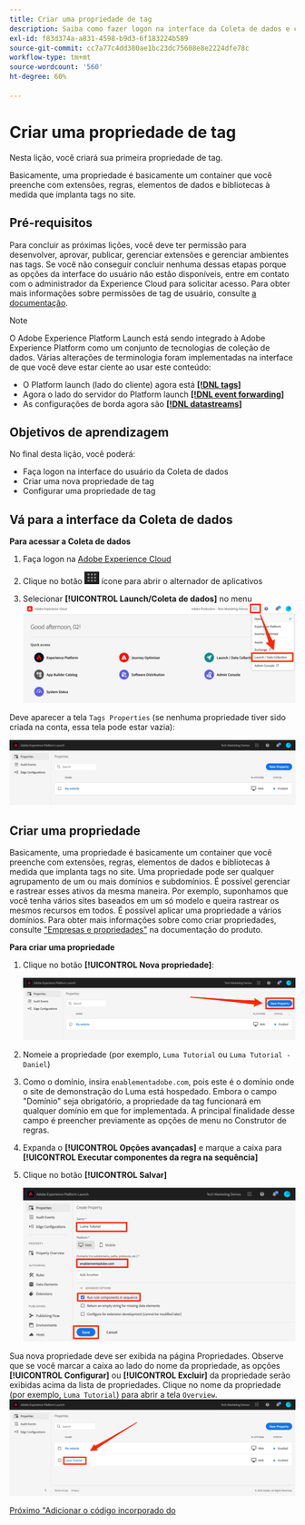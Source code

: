 ```yaml
---
title: Criar uma propriedade de tag
description: Saiba como fazer logon na interface da Coleta de dados e criar uma propriedade de tag. Esta lição é parte do tutorial Implementar o Experience Cloud em sites da Web.
exl-id: f83d374a-a831-4598-b9d3-6f183224b589
source-git-commit: cc7a77c4dd380ae1bc23dc75608e8e2224dfe78c
workflow-type: tm+mt
source-wordcount: '560'
ht-degree: 60%

---
```


# Criar uma propriedade de tag

Nesta lição, você criará sua primeira propriedade de tag.

Basicamente, uma propriedade é basicamente um container que você preenche com extensões, regras, elementos de dados e bibliotecas à medida que implanta tags no site.

## Pré-requisitos

Para concluir as próximas lições, você deve ter permissão para desenvolver, aprovar, publicar, gerenciar extensões e gerenciar ambientes nas tags. Se você não conseguir concluir nenhuma dessas etapas porque as opções da interface do usuário não estão disponíveis, entre em contato com o administrador da Experience Cloud para solicitar acesso. Para obter mais informações sobre permissões de tag de usuário, consulte [a documentação](https://experienceleague.adobe.com/docs/experience-platform/tags/admin/user-permissions.html).

>[!NOTE]
>
>O Adobe Experience Platform Launch está sendo integrado à Adobe Experience Platform como um conjunto de tecnologias de coleção de dados. Várias alterações de terminologia foram implementadas na interface de que você deve estar ciente ao usar este conteúdo:
>
> * O Platform launch (lado do cliente) agora está **[[!DNL tags]](https://experienceleague.adobe.com/docs/experience-platform/tags/home.html?lang=pt-BR)**
> * Agora o lado do servidor do Platform launch **[[!DNL event forwarding]](https://experienceleague.adobe.com/docs/experience-platform/tags/event-forwarding/overview.html)**
> * As configurações de borda agora são **[[!DNL datastreams]](https://experienceleague.adobe.com/docs/experience-platform/edge/fundamentals/datastreams.html?lang=pt-BR)**


## Objetivos de aprendizagem

No final desta lição, você poderá:

* Faça logon na interface do usuário da Coleta de dados
* Criar uma nova propriedade de tag
* Configurar uma propriedade de tag

## Vá para a interface da Coleta de dados

**Para acessar a Coleta de dados**

1. Faça logon na [Adobe Experience Cloud](https://experiencecloud.adobe.com)

1. Clique no botão ![Ícone do Alternador de soluções](images/launch-solutionSwitcher.png) ícone para abrir o alternador de aplicativos

1. Selecionar **[!UICONTROL Launch/Coleta de dados]** no menu ![Abra o alternador de soluções usando o ícone e clique em Iniciar/Coleta de dados](images/launch-solutionSwitcherActivation.png)

Deve aparecer a tela `Tags Properties` (se nenhuma propriedade tiver sido criada na conta, essa tela pode estar vazia):

![Tela Propriedades](images/launch-propertiesScreen.png)

## Criar uma propriedade

Basicamente, uma propriedade é basicamente um container que você preenche com extensões, regras, elementos de dados e bibliotecas à medida que implanta tags no site. Uma propriedade pode ser qualquer agrupamento de um ou mais domínios e subdomínios. É possível gerenciar e rastrear esses ativos da mesma maneira. Por exemplo, suponhamos que você tenha vários sites baseados em um só modelo e queira rastrear os mesmos recursos em todos. É possível aplicar uma propriedade a vários domínios. Para obter mais informações sobre como criar propriedades, consulte [&quot;Empresas e propriedades&quot;](https://experienceleague.adobe.com/docs/experience-platform/tags/admin/companies-and-properties.html) na documentação do produto.

**Para criar uma propriedade**

1. Clique no botão **[!UICONTROL Nova propriedade]**:

   ![Clique em Nova propriedade](images/launch-addNewProperty.png)

1. Nomeie a propriedade (por exemplo, `Luma Tutorial` ou `Luma Tutorial - Daniel`)
1. Como o domínio, insira `enablementadobe.com`, pois este é o domínio onde o site de demonstração do Luma está hospedado. Embora o campo &quot;Domínio&quot; seja obrigatório, a propriedade da tag funcionará em qualquer domínio em que for implementada. A principal finalidade desse campo é preencher previamente as opções de menu no Construtor de regras.
1. Expanda o **[!UICONTROL Opções avançadas]** e marque a caixa para **[!UICONTROL Executar componentes da regra na sequência]**
1. Clique no botão **[!UICONTROL Salvar]**

   ![Criar uma nova propriedade](images/launch-newProperty.png)

Sua nova propriedade deve ser exibida na página Propriedades. Observe que se você marcar a caixa ao lado do nome da propriedade, as opções **[!UICONTROL Configurar]** ou **[!UICONTROL Excluir]** da propriedade serão exibidas acima da lista de propriedades. Clique no nome da propriedade (por exemplo, `Luma Tutorial`) para abrir a tela `Overview`. ![Clique no nome da propriedade para abri-la](images/launch-openProperty.png)

[Próximo &quot;Adicionar o código incorporado do ](add-embed-code.md)
